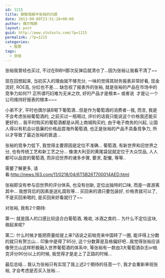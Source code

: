 ```yaml
---
id: 1215
title: 聊聊我眼中张裕的问题
date: 2013-09-09T23:51:20+00:00
author: 偶尔陶醉
layout: post
guid: http://www.stutostu.com/?p=1215
permalink: /?p=1215
categories:
  - 股票
tags:
  - 张裕
---
```

张裕我曾经也买过, 不过在B转H那次反弹后就清仓了…因为张裕让我看不清了~~

现在回想起来, 当初买入的理由就不够充分, 一味的觉得其财务报表非常好看, 现金流好, ROE高, 分红也不差…. 缺忽视了报表外的张裕, 就是张裕的产品在市场中的竞争力如何?? 正所谓巧妇难为无米之炊, 好的产品才是根本~ 或者说  才是让一个公司维持好报表的根本~~~

小弟不才, 平时也偶尔装B喝下葡萄酒…但是作为葡萄酒的消费者--我, 而言, 我是不会考虑张裕葡萄酒的, 之前买过一瓶喝过, 评价的话我只能说这个价格我还能买更好的… 我平时购买的葡萄酒都是从网上商城购买的, 由于电子商务的兴起, 让国人得以有机会以低廉的价格品尝海外葡萄酒, 也正是张裕的产品不具备竞争力, 所以才导致了最近张裕的衰退… 

张裕的竞争力低下, 我觉得主要原因是定位不准确… 葡萄酒, 有新世界和旧世界之分, 也有传统工艺和新工艺之分… 像澳大利亚的黄尾袋鼠就定位于大众饮品, 人人都可以品尝的葡萄酒, 而非旧世界的诸多步骤, 要求, 配餐, 等等..

需要了解更多, 请看:<http://news.163.com/11/0218/04/6T5B26T700014AED.html>

张裕即没有参与旧世界的评分体系, 也没有创新, 定位出独特的口味, 而是一直游离其中… 我想背后的因素是送礼腐败等… 买回来的酒只要包装好, 价格贵就可以了, 不是买回来喝的, 是买回来好看就行了~~

对张裕, 我有2个期待:

第一: 就是国人的口感比较适合白葡萄酒, 晚收, 冰酒之类的… 为什么不定位这块, 做起来呢? 

第二: 什么时候才能把质量给提上来?话说之前帕克来中国转了一圈, 能评得上分数的就只有贺兰山… 印象中是得了85分, 这个分数算是及格偏好吧…我觉得张裕应该像贺兰山这样积极融入世界葡萄酒的体系中, 等张裕有一款由3大葡萄酒杂志or帕克评分90分以上的时候, 我觉得才是走上了正路的时候...

最后总结… 我认为张裕只有实现了我上述2个期待的任意一个, 我才会重新审视张裕, 才会考虑是否买入张裕….